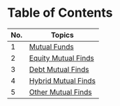 # Table of Contents

| No. | Topics |
| --- | --------- |
|1  | [Mutual Funds](./mf.md)  |
|2  | [Equity Mutual Finds](./Equity.md)  |
|3  | [Debt Mutual Finds](./Debt.md)  |
|4  | [Hybrid Mutual Finds](./Hybrid.md)  |
|5  | [Other Mutual Finds](./Other.md)  |
